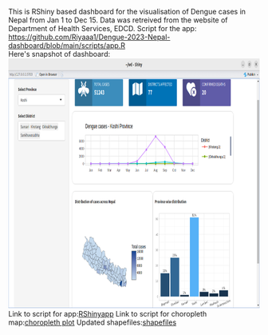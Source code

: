 This is RShiny based dashboard for the visualisation of Dengue cases in Nepal from Jan 1 to Dec 15. Data was retreived from the website of Department of Health Services, EDCD.
Script for the app: https://github.com/Riyaaa1/Dengue-2023-Nepal-dashboard/blob/main/scripts/app.R
<br>
Here's snapshot of dashboard:
<b>
<img height="500" src="https://github.com/Riyaaa1/Dengue-2023-Nepal-dashboard/blob/main/Screenshot%20from%202024-01-17%2016-31-58.png">
</b>
Link to script for app:[RShinyapp](https://github.com/Riyaaa1/Dengue-2023-Nepal-dashboard/blob/main/scripts/app.R)
Link to script for choropleth map:[choropleth plot](https://github.com/Riyaaa1/Dengue-2023-Nepal-dashboard/blob/main/scripts/plot_choropleth.R)
Updated shapefiles:[shapefiles](https://github.com/Riyaaa1/Dengue-2023-Nepal-dashboard/tree/main/Local%20Unit)
